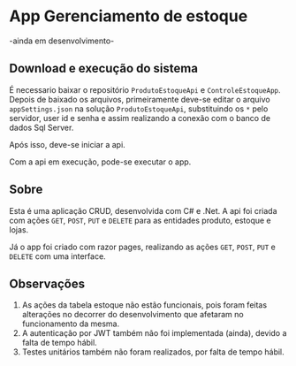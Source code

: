 # App Gerenciamento de estoque

-ainda em desenvolvimento-

## Download e execução do sistema

É necessario baixar o repositório `ProdutoEstoqueApi` e `ControleEstoqueApp`.
Depois de baixado os arquivos, primeiramente deve-se editar o arquivo
`appSettings.json` na solução `ProdutoEstoqueApi`, substituindo os `*` pelo servidor, user id
e senha e assim realizando a conexão com o banco de dados Sql Server.

Após isso, deve-se iniciar a api.


Com a api em execução, pode-se executar o app.



## Sobre

Esta é uma aplicação CRUD, desenvolvida com C# e .Net.
A api foi criada com ações `GET`, `POST`, `PUT` e `DELETE` para as entidades produto, estoque e lojas.

Já o app foi criado com razor pages, realizando as ações `GET`, `POST`, `PUT` e `DELETE` com uma interface.

## Observações

1. As ações da tabela estoque não estão funcionais, pois foram feitas alterações no
decorrer do desenvolvimento que afetaram no funcionamento da mesma.
2. A autenticação por JWT também não foi implementada (ainda), devido a falta de tempo hábil.
3. Testes unitários também não foram realizados, por falta de tempo hábil.
